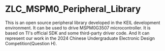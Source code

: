 # ZLC_MSPM0_Peripheral_Library
This is an open source peripheral library developed in the KEIL development environment. It can be used to drive MSPM0G3507 microcontroller.  It is based on TI's official SDK and some third-party driver code. And It can represent our work in the 2024 Chinese Undergraduate Electronic Design Competition(Question H).
